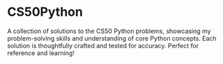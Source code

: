 # CS50Python
A collection of solutions to the CS50 Python problems, showcasing my problem-solving skills and understanding of core Python concepts. Each solution is thoughtfully crafted and tested for accuracy. Perfect for reference and learning!
